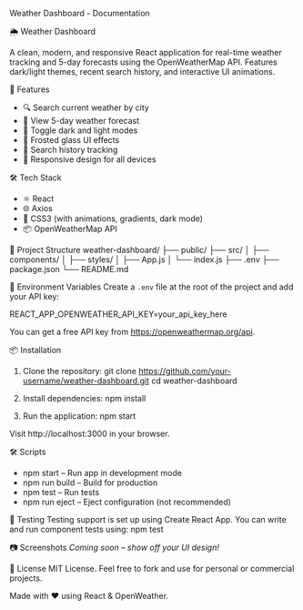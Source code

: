 Weather Dashboard - Documentation

🌦️ Weather Dashboard

A clean, modern, and responsive React application for real-time weather tracking and 5-day forecasts using the OpenWeatherMap API. Features dark/light themes, recent search history, and interactive UI animations.

🚀 Features
- 🔍 Search current weather by city
- 📆 View 5-day weather forecast
- 🌙 Toggle dark and light modes
- 🧊 Frosted glass UI effects
- 🔄 Search history tracking
- 📱 Responsive design for all devices

🛠️ Tech Stack
- ⚛️ React
- 🌐 Axios
- 🎨 CSS3 (with animations, gradients, dark mode)
- 📦 OpenWeatherMap API

📂 Project Structure
weather-dashboard/
├── public/
├── src/
│   ├── components/
│   ├── styles/
│   ├── App.js
│   └── index.js
├── .env
├── package.json
└── README.md

🔑 Environment Variables
Create a `.env` file at the root of the project and add your API key:

REACT_APP_OPENWEATHER_API_KEY=your_api_key_here

You can get a free API key from https://openweathermap.org/api.

📦 Installation
1. Clone the repository:
   git clone https://github.com/your-username/weather-dashboard.git
   cd weather-dashboard

2. Install dependencies:
   npm install

3. Run the application:
   npm start

Visit http://localhost:3000 in your browser.

🛠️ Scripts
- npm start – Run app in development mode
- npm run build – Build for production
- npm test – Run tests
- npm run eject – Eject configuration (not recommended)

🧪 Testing
Testing support is set up using Create React App. You can write and run component tests using:
   npm test

📷 Screenshots
*Coming soon – show off your UI design!*

📄 License
MIT License. Feel free to fork and use for personal or commercial projects.

Made with ❤️ using React & OpenWeather.
